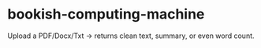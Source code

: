 # bookish-computing-machine
Upload a PDF/Docx/Txt → returns clean text, summary, or even word count.
